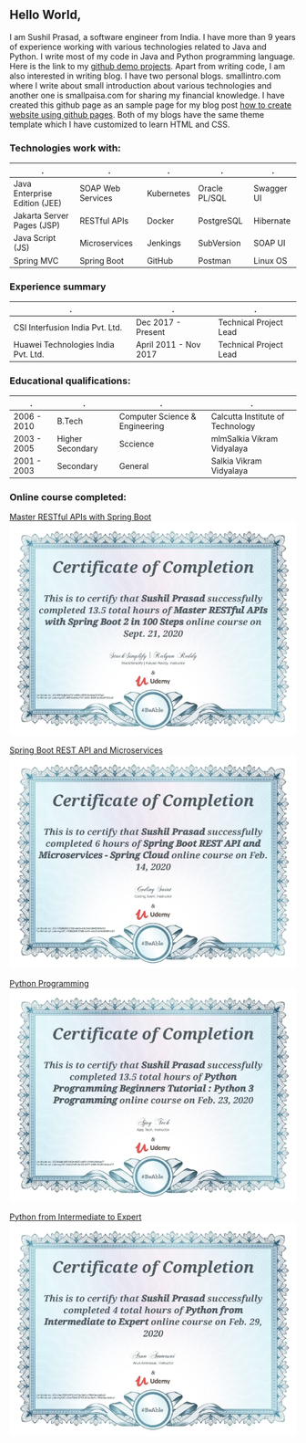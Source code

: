 ## Hello World,

I am Sushil Prasad, a software engineer from India. I have more than 9 years of experience working with various technologies related to Java and Python.
I write most of my code in Java and Python programming language. Here is the link to my [github demo projects](https://www.github.com/smallintro).
Apart from writing code, I am also interested in writing blog. I have two personal blogs. smallintro.com where I write about small introduction about various technologies and another one is smallpaisa.com for sharing my financial knowledge.
I have created this github page as an sample page for my blog post [how to create website using github pages](https://www.smallintro.com/2020/09/create-your-free-website-with-github.html).
Both of my blogs have the same theme template which I have customized to learn HTML and CSS.
### Technologies work with: 

 . | . | . | . | .
---|---|---|---|---
Java Enterprise Edition (JEE) | SOAP Web Services | Kubernetes | Oracle PL/SQL | Swagger UI 
Jakarta Server Pages (JSP) | RESTful APIs | Docker | PostgreSQL| Hibernate
Java Script (JS) | Microservices | Jenkings | SubVersion | SOAP UI
Spring MVC | Spring Boot | GitHub | Postman | Linux OS

### Experience summary
 . | . | . 
---|---|---
CSI Interfusion India Pvt. Ltd.	| Dec 2017 - Present | Technical Project Lead
Huawei Technologies India Pvt. Ltd.| April 2011 - Nov 2017 | Technical Project Lead

### Educational qualifications:
 . | . | . | .
---|---|---|---
2006 - 2010| B.Tech | Computer Science & Engineering | Calcutta Institute of Technology
2003 - 2005| Higher Secondary | Sccience | mlmSalkia Vikram Vidyalaya
2001 - 2003| Secondary	| General | Salkia Vikram Vidyalaya

### Online course completed:

[Master RESTful APIs with Spring Boot](https://www.udemy.com/certificate/UC-49f1bdb9-e721-460c-965f-9cdbef3103a2/)
![master-restful-apis-with-spring-boot](https://raw.githubusercontent.com/smallintro/smallintro.github.io/master/cource-certificates/master-restful-apis-with-spring-boot.jpg)

[Spring Boot REST API and Microservices](https://www.udemy.com/certificate/UC-135b6808-5188-4a1b-b6c5-8c0449581e53/)
![spring-boot-restapi-and-microservices](https://raw.githubusercontent.com/smallintro/smallintro.github.io/master/cource-certificates/spring-boot-restapi-and-microservices.jpg)

[Python Programming](https://www.udemy.com/certificate/UC-6dda7ef5-b124-4037-a891-91dfc34dca77/)
![python-programming](https://raw.githubusercontent.com/smallintro/smallintro.github.io/master/cource-certificates/python-progremming.jpg)

[Python from Intermediate to Expert](https://www.udemy.com/certificate/UC-c3ec7083-5753-413a-9e1c-789d3ecde6cd/)
![python-from-intermediate-to-expert](https://raw.githubusercontent.com/smallintro/smallintro.github.io/master/cource-certificates/python-from-intermediate-to-expert.jpg)

